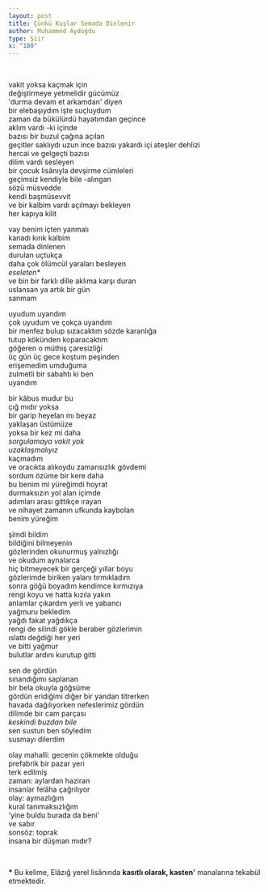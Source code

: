 ```yaml
---
layout: post
title: Çünkü Kuşlar Semada Dinlenir
author: Muhammed Aydoğdu
type: Şiir
x: "180"
---
```


<br/>

vakit yoksa kaçmak için  
değiştirmeye yetmelidir gücümüz  
'durma devam et arkamdan' diyen  
bir elebaşıydım işte suçluydum  
zaman da bükülürdü hayatımdan geçince  
aklım vardı -ki içinde  
bazısı bir buzul çağına açılan  
geçitler saklıydı uzun ince 
bazısı yakardı içi ateşler dehlizi  
hercai ve gelgeçti bazısı  
dilim vardı sesleyen  
bir çocuk lisânıyla devşirme cümleleri  
geçimsiz kendiyle bile -alıngan  
sözü müsvedde  
kendi başmüsevvit  
ve bir kalbim vardı açılmayı bekleyen   
her kapıya kilit  

vay benim içten yanmalı  
kanadı kırık kalbim  
semada dinlenen  
durulan uçtukça  
daha çok ölümcül yaraları besleyen  
_eseleten*_  
ve bin bir farklı dille aklıma karşı duran  
uslansan ya artık bir gün  
sanmam  

uyudum uyandım  
çok uyudum ve çokça uyandım  
bir menfez bulup sızacaktım sözde karanlığa  
tutup kökünden koparacaktım  
göğeren o müthiş çaresizliği  
üç gün üç gece koştum peşinden  
erişemedim umduğuma  
zulmetli bir sabahtı ki ben  
uyandım  

bir kâbus mudur bu  
çığ mıdır yoksa  
bir garip heyelan mı beyaz  
yaklaşan üstümüze  
yoksa bir kez mi daha  
_sorgulamaya vakit yok_  
_uzaklaşmalıyız_  
kaçmadım  
ve oracıkta alıkoydu zamansızlık gövdemi  
sordum özüme bir kere daha  
bu benim mi yüreğimdi hoyrat  
durmaksızın yol alan içimde  
adımları arası gittikçe ırayan  
ve nihayet zamanın ufkunda kaybolan  
benim yüreğim  

şimdi bildim  
bildiğini bilmeyenin  
gözlerinden okunurmuş yalnızlığı  
ve okudum aynalarca  
hiç bitmeyecek bir gerçeği yıllar boyu  
gözlerimde biriken yalanı tırmıkladım  
sonra göğü boyadım kendimce kırmızıya  
rengi koyu ve hatta kızıla yakın  
anlamlar çıkardım yerli ve yabancı  
yağmuru bekledim  
yağdı fakat yağdıkça  
rengi de silindi gökle beraber gözlerimin  
ıslattı değdiği her yeri  
ve bitti yağmur  
bulutlar ardını kurutup gitti  

sen de gördün  
sınandığımı saplanan  
bir bela okuyla göğsüme  
gördün eridiğimi diğer bir yandan titrerken  
havada dağılıyorken nefeslerimiz gördün  
dilimde bir cam parçası  
_keskindi buzdan bile_  
sen sustun ben söyledim  
susmayı dilerdim  

olay mahalli: gecenin çökmekte olduğu  
prefabrik bir pazar yeri  
terk edilmiş  
zaman: aylardan haziran  
insanlar felâha çağrılıyor  
olay: aymazlığım  
kural tanımaksızlığım  
'yine buldu burada da beni'  
ve sabır  
sonsöz: toprak  
insana bir düşman mıdır?  

<br/>

__*__ Bu kelime, Elâzığ yerel lisânında __kasıtlı olarak, kasten'__ manalarına tekabül etmektedir.
